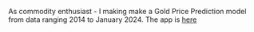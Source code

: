 As commodity enthusiast - I making make a Gold Price Prediction model from data ranging 2014 to January 2024. The app is <a href = https://goldpriceprediction.streamlit.app target="_blank">here
